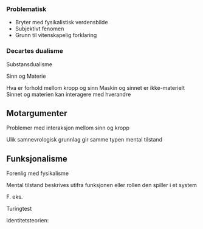 
### Problematisk

- Bryter med fysikalistisk verdensbilde
- Subjektivt fenomen
- Grunn til vitenskapelig forklaring

### Decartes dualisme

Substansdualisme

Sinn og Materie

Hva er forhold mellom kropp og sinn
Maskin og sinnet er ikke-materielt
Sinnet og materien kan interagere med hverandre


## Motargumenter

Problemer med interaksjon mellom sinn og kropp


Ulik samnevrologisk grunnlag gir samme typen mental tilstand

## Funksjonalisme

Forenlig med fysikalisme

Mental tilstand beskrives utifra funksjonen eller rollen den spiller i et system

F. eks. 

Turingtest

Identitetsteorien: 



